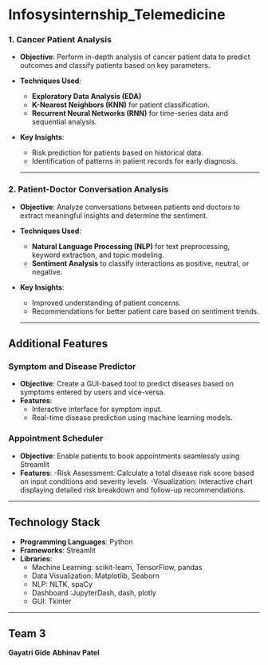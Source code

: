 # Infosysinternship_Telemedicine

### 1. Cancer Patient Analysis
- **Objective**: Perform in-depth analysis of cancer patient data to predict outcomes and classify patients based on key parameters.
- **Techniques Used**:
  - **Exploratory Data Analysis (EDA)** 
  - **K-Nearest Neighbors (KNN)** for patient classification.
  - **Recurrent Neural Networks (RNN)** for time-series data and sequential analysis.
- **Key Insights**:
  - Risk prediction for patients based on historical data.
  - Identification of patterns in patient records for early diagnosis.

  ----

### 2. Patient-Doctor Conversation Analysis
- **Objective**: Analyze conversations between patients and doctors to extract meaningful insights and determine the sentiment.
- **Techniques Used**:
  - **Natural Language Processing (NLP)** for text preprocessing, keyword extraction, and topic modeling.
  - **Sentiment Analysis** to classify interactions as positive, neutral, or negative.
- **Key Insights**:
  - Improved understanding of patient concerns.
  - Recommendations for better patient care based on sentiment trends.

  ----
## Additional Features

### Symptom and Disease Predictor
- **Objective**: Create a GUI-based tool to predict diseases based on symptoms entered by users and vice-versa.
- **Features**:
  - Interactive interface for symptom input.
  - Real-time disease prediction using machine learning models.

### Appointment Scheduler
- **Objective**: Enable patients to book appointments seamlessly using  Streamlit
- **Features**:
  -Risk Assessment: Calculate a total disease risk score based on input conditions and severity levels.
  -Visualization: Interactive chart displaying detailed risk breakdown and follow-up recommendations.
 

---

## Technology Stack
- **Programming Languages**: Python
- **Frameworks**:  Streamlit
- **Libraries**:
  - Machine Learning: scikit-learn, TensorFlow, pandas
  - Data Visualization: Matplotlib, Seaborn
  - NLP: NLTK, spaCy
  - Dashboard :JupyterDash, dash, plotly
  - GUI: Tkinter

---
## Team 3
**Gayatri Gide**
**Abhinav Patel**


